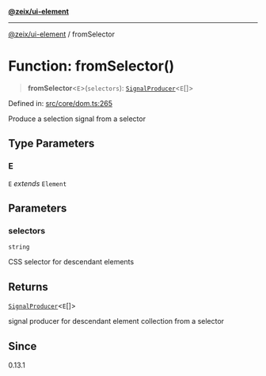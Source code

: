 [**@zeix/ui-element**](../README.md)

***

[@zeix/ui-element](../globals.md) / fromSelector

# Function: fromSelector()

> **fromSelector**\<`E`\>(`selectors`): [`SignalProducer`](../type-aliases/SignalProducer.md)\<`E`[]\>

Defined in: [src/core/dom.ts:265](https://github.com/zeixcom/ui-element/blob/1b1fdfb1fc30e6d828e5489798acad1c8a45a5b4/src/core/dom.ts#L265)

Produce a selection signal from a selector

## Type Parameters

### E

`E` *extends* `Element`

## Parameters

### selectors

`string`

CSS selector for descendant elements

## Returns

[`SignalProducer`](../type-aliases/SignalProducer.md)\<`E`[]\>

signal producer for descendant element collection from a selector

## Since

0.13.1
